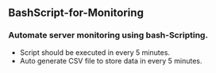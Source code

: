 ## BashScript-for-Monitoring

### Automate server monitoring using bash-Scripting.

- Script should be executed in every 5 minutes.
- Auto generate CSV file to store data in every 5 minutes. 
